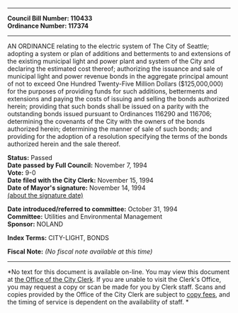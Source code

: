 * * * * *  
  
**Council Bill Number: [](#h0)[](#h2)110433**   
**Ordinance Number: 117374**  
  
* * * * *  
  
AN ORDINANCE relating to the electric system of The City of Seattle; adopting a system or plan of additions and betterments to and extensions of the existing municipal light and power plant and system of the City and declaring the estimated cost thereof; authorizing the issuance and sale of municipal light and power revenue bonds in the aggregate principal amount of not to exceed One Hundred Twenty-Five Million Dollars ($125,000,000) for the purposes of providing funds for such additions, betterments and extensions and paying the costs of issuing and selling the bonds authorized herein; providing that such bonds shall be issued on a parity with the outstanding bonds issued pursuant to Ordinances 116290 and 116706; determining the covenants of the City with the owners of the bonds authorized herein; determining the manner of sale of such bonds; and providing for the adoption of a resolution specifying the terms of the bonds authorized herein and the sale thereof.  
  
**Status:** Passed   
**Date passed by Full Council:** November 7, 1994   
**Vote:** 9-0   
**Date filed with the City Clerk:** November 15, 1994   
**Date of Mayor's signature:** November 14, 1994   
[(about the signature date)](/~public/approvaldate.htm)   
  
  
**Date introduced/referred to committee:** October 31, 1994   
**Committee:** Utilities and Environmental Management   
**Sponsor:** NOLAND   
  
**Index Terms:** CITY-LIGHT, BONDS  
  
**Fiscal Note:** *(No fiscal note available at this time)*  
  
* * * * *  
  
*No text for this document is available on-line. You may view this document at [the Office of the City Clerk](http://www.seattle.gov/leg/clerk/contactUs.htm). If you are unable to visit the Clerk's Office, you may request a copy or scan be made for you by Clerk staff. Scans and copies provided by the Office of the City Clerk are subject to [copy fees](http://clerk.seattle.gov/~public/clerkfees.htm), and the timing of service is dependent on the availability of staff. *  
  
  
